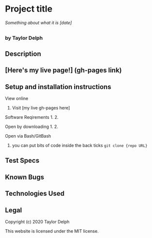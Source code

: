 # Project title
###### Something about what it is [date]
### by Taylor Delph

## Description

## [Here's my live page!] (gh-pages link)

## Setup and installation instructions
View online 
1. Visit [my live gh-pages here]

Software Reqirements
1. 
2. 

Open by downloading
1. 
2. 

Open via Bash/GitBash
1. you can put bits of code inside the back ticks `git clone {repo URL}`

## Test Specs
<!-- | Test | Input | Output |
| :----------- | :----------------------| :----------- |
| Create pizza objects with constructor |||
| should correctly create a new Pizza object | pizza1 | Pizza {size, [toppings]} |

| Cost of pizza prototype |||
| should correctly add number of toppings | 3 | pizza1.cost() returns 3 |
| should correctly add price of sm, med, lrg | med | 10 |

| Display final cost to user |||
| should correctly total the size + amount of toppings | sm and 3 toppings | display 8 |


<!-- Create a pizza object constructor: let pizza1 = new Pizza ([toppings], size) {[anchovies, olives, artichokes], small} -->

## Known Bugs

## Technologies Used

## Legal
Copyright (c) 2020 Taylor Delph

This website is licensed under the MIT license.
